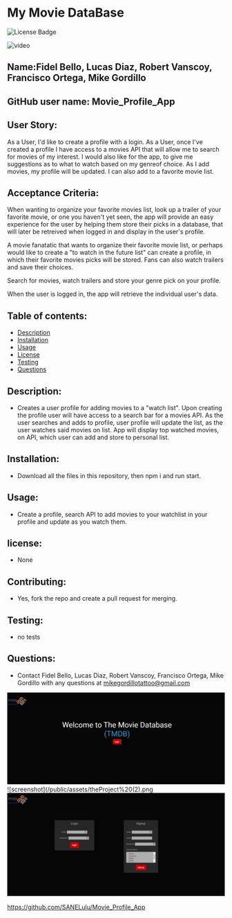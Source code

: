 # My Movie DataBase
![License Badge](https://img.shields.io/static/v1?label=License&message=None&color=blue)

![video]()

        
## Name:Fidel Bello, Lucas Diaz, Robert Vanscoy, Francisco Ortega, Mike Gordillo
## GitHub user name: Movie_Profile_App


## User Story:

As a User, I'd like to create a profile with a login.
As a User, once I've created a profile I have access to a movies API that will allow me to search for movies of my interest. I would also like for the app, to give me suggestions as to what to watch based on my genreof choice. As I add movies, my profile will be updated.
I can also add to a favorite movie list.

## Acceptance Criteria:
When wanting to organize your favorite movies list, look up a trailer of your favorite movie, or one you haven't yet seen, the app will provide an easy experience for the user by helping them store their picks in a database, that will later be retreived when logged in and display in the user's profile.

A movie fanatatic that wants to organize their favorite movie list, or perhaps would like to create a "to watch in the future list" can create a profile, in which their favorite movies picks will be stored. Fans can also watch trailers and save their choices.

Search for movies, watch trailers and store your genre pick on your profile.

When the user is logged in, the app will retrieve the individual user's data.

## Table of contents:  
* [Description](#description)
* [Installation](#Installation)
* [Usage](#usage)
* [License](#license)
* [Testing](#testing)
* [Questions](#questions)
        
## Description:
* Creates a user profile for adding movies to a "watch list". Upon creating the profile user will have access to a search bar for a movies API. As the user searches and adds to profile, user profile will update the list, as the user watches said movies on list. App will display top watched movies, on API, which user can add and store to personal list. 
## Installation:
* Download all the files in this repository, then npm i and run start.
## Usage:
* Create a profile, search API to add movies to your watchlist in your profile and update as you watch them.
## license:
* None
        
## Contributing:
* Yes, fork the repo and create a pull request for merging.
## Testing:
* no tests
## Questions:
* Contact Fidel Bello, Lucas Diaz, Robert Vanscoy, Francisco Ortega, Mike Gordillo with any questions at mikegordillotattoo@gmail.com

![screenshot](/public/assets/TheAppProject2.png)
![screenshot](/public/assets/theProject%20(2).png
![screenshot](/public/assets/TheProject2.png)


https://github.com/SANELulu/Movie_Profile_App

      
